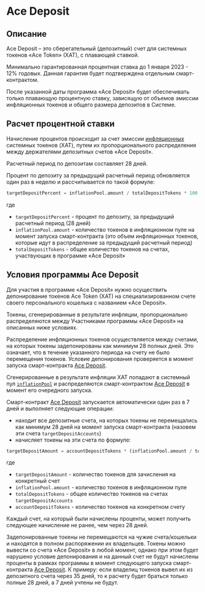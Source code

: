 # Ace Deposit

## Описание

Ace Deposit – это сберегательный (депозитный) счет для системных токенов «Ace Token» (XAT), с плавающей ставкой.

Минимально гарантированная процентная ставка до 1 января 2023 - 12% годовых. Данная гарантия будет подтверждена отдельным смарт-контрактом.

После указанной даты программа «Ace Deposit» будет обеспечивать только плавающую процентную ставку, зависящую от объемов эмиссии инфляционных токенов и общего размера депозитов в Системе.

## Расчет процентной ставки

Начисление процентов происходит за счет эмиссии [инфляционных][1] системных токенов (XAT), путем их пропорционального распределения между держателями депозитных счетов «Ace Deposit».

Расчетный период по депозитам составляет 28 дней.

Процент по депозиту за предыдущий расчетный период обновляется один раз в неделю и рассчитывается по такой формуле:

```python
targetDepositPercent = inflationPool.amount / totalDepositTokens * 100
```

где

- `targetDepositPercent` - процент по депозиту, за предыдущий расчетный период (28 дней)
- `inflationPool.amount` - количество токенов в инфляционном пуле на момент запуска смарт-контракта (это объем инфляционных токенов, которые идут в распределение за предыдущий расчетный период)
- `totalDepositTokens` - общее количество токенов на счетах, участвующих в программе «Ace Deposit»


## Условия программы Ace Deposit

Для участия в программе «Ace Deposit» нужно осуществить депонирование токенов Ace Token (XAT) на специализированном счете своего персонального кошелька с названием «Ace Deposit».

Токены, сгенерированные в результате инфляции, пропорционально распределяются между Участниками программы «Ace Deposit» на описанных ниже условиях.

Распределение инфляционных токенов осуществляется между счетами, на которых токены задепонированы как минимум 28 полных дней. Это означает, что в течение указанного периода на счету не было перемещения токенов. Условие депонирования проверяется в момент запуска смарт-контракта [Ace Deposit][2].

Сгенерированные в результате инфляции XAT попадают в системный пул [`inflationPool`][3] и распределяются смарт-контрактом [Ace Deposit][2] в момент его очередного запуска.

Смарт-контракт [Ace Deposit][2] запускается автоматически один раз в 7 дней и выполняет следующие операции:

- находит все депозитные счета, на которых токены не перемещались как минимум 28 дней на момент запуска смарт-контракта (назовем эти счета `targetDepositAccounts`)
- начисляет токены на эти счета по формуле:

```python
targetDepositAmount = accountDepositTokens * (inflationPool.amount / totalDepositTokens)
```

где

- `targetDepositAmount` - количество токенов для зачисления на конкретный счет
- `inflationPool.amount` - количество токенов в инфляционном пуле
- `totalDepositTokens` - общее количество токенов на счетах `targetDepositAccounts`
- `accountDepositTokens` - количество токенов на конкретном счету

Каждый счет, на который были начислены проценты, может получить следующее начисление не ранее, чем через 28 дней.

Задепонированные токены не перемещаются на чужие счета/кошельки и находятся в полном распоряжении их владельцев. Токены можно вывести со счета «Ace Deposit» в любой момент, однако при этом будет нарушено условие депонирования и на данный счет не будут начислены проценты в рамках программы в момент следующего запуска смарт-контракта [Ace Deposit][2]. К примеру: если владелиц токенов вывел их из депозитного счета через 35 дней, то к расчету будет браться только полные 28 дней, а 7 дней учтены не будут.

[1]: ../system-tokens/inflation.md
[2]: ../list-of-operations/ace-deposit.md
[3]: ../glossary/system-pools.md#inflationpool